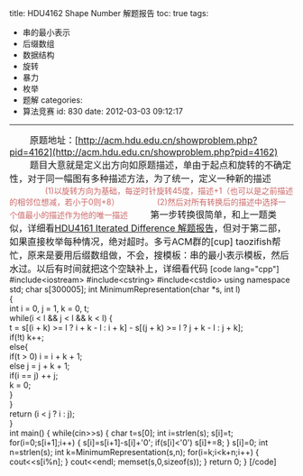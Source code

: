 title: HDU4162 Shape Number 解题报告
toc: true
tags:
  - 串的最小表示
  - 后缀数组
  - 数据结构
  - 旋转
  - 暴力
  - 枚举
  - 题解
categories:
  - 算法竞赛
id: 830
date: 2012-03-03 09:12:17
---

<font size=3>&nbsp;&nbsp;&nbsp;&nbsp;&nbsp;&nbsp;&nbsp;&nbsp;原题地址：[http://acm.hdu.edu.cn/showproblem.php?pid=4162](http://acm.hdu.edu.cn/showproblem.php?pid=4162)
&nbsp;&nbsp;&nbsp;&nbsp;&nbsp;&nbsp;&nbsp;&nbsp;题目大意就是定义出方向如原题描述，单由于起点和旋转的不确定性，对于同一幅图有多种描述方法，为了统一，定义一种新的描述</font>
<font color="cc6666">&nbsp;&nbsp;&nbsp;&nbsp;&nbsp;&nbsp;&nbsp;&nbsp;&nbsp;&nbsp;&nbsp;&nbsp;&nbsp;&nbsp;&nbsp;&nbsp;(1)以旋转方向为基础，每逆时针旋转45度，描述+1（也可以是之前描述的相邻位想减，若小于0则+8）
&nbsp;&nbsp;&nbsp;&nbsp;&nbsp;&nbsp;&nbsp;&nbsp;&nbsp;&nbsp;&nbsp;&nbsp;&nbsp;&nbsp;&nbsp;&nbsp;(2)然后对所有转换后的描述中选择一个值最小的描述作为他的唯一描述</font>
<font size=3>&nbsp;&nbsp;&nbsp;&nbsp;&nbsp;&nbsp;&nbsp;&nbsp;第一步转换很简单，和上一题类似，详细看[HDU4161 Iterated Difference 解题报告](http://acshiryu.com/archives/828 "HDU4161 Iterated Difference 解题报告")，但对于第二部，如果直接枚举每种情况，绝对超时。多亏ACM群的[cup] taozifish帮忙，原来是要用后缀数组做，不会，搜模板：串的最小表示模板，然后水过。以后有时间就把这个空缺补上，详细看代码</font>
[code lang="cpp"]
#include&lt;iostream&gt;
#include&lt;cstring&gt;
#include&lt;cstdio&gt;
using namespace std;
char s[300005];
int MinimumRepresentation(char *s, int l)  
{  
    int i = 0, j = 1, k = 0, t;  
    while(i &lt; l &amp;&amp; j &lt; l &amp;&amp; k &lt; l) {  
        t = s[(i + k) &gt;= l ? i + k - l : i + k] - s[(j + k) &gt;= l ? j + k - l : j + k];  
        if(!t) k++;  
        else{  
            if(t &gt; 0) i = i + k + 1;  
            else j = j + k + 1;  
            if(i == j) ++ j;  
            k = 0;  
        }  
    }  
    return (i &lt; j ? i : j);  
}  
int main()
{
	while(cin&gt;&gt;s)
	{
		char t=s[0];
		int i=strlen(s);
		s[i]=t;
		for(i=0;s[i+1];i++)
		{
			s[i]=s[i+1]-s[i]+'0';
			if(s[i]&lt;'0')
				s[i]+=8;
		}
		s[i]=0;
		int n=strlen(s);
		int k=MinimumRepresentation(s,n);
		for(i=k;i&lt;k+n;i++)
		{
			cout&lt;&lt;s[i%n];
		}
		cout&lt;&lt;endl;
		memset(s,0,sizeof(s));
	}
	return 0;
}
[/code]